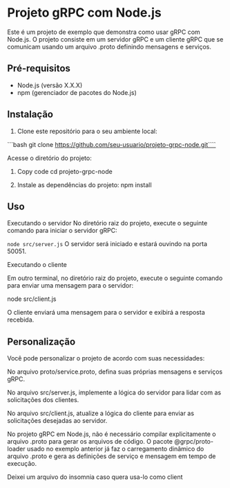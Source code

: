 # Projeto gRPC com Node.js

Este é um projeto de exemplo que demonstra como usar gRPC com Node.js. O projeto consiste em um servidor gRPC e um cliente gRPC que se comunicam usando um arquivo .proto definindo mensagens e serviços.

## Pré-requisitos

- Node.js (versão X.X.X)
- npm (gerenciador de pacotes do Node.js)

## Instalação

1. Clone este repositório para o seu ambiente local:

```bash git clone https://github.com/seu-usuario/projeto-grpc-node.git````

Acesse o diretório do projeto:

1. Copy code cd projeto-grpc-node

2. Instale as dependências do projeto: npm install

## Uso
Executando o servidor
No diretório raiz do projeto, execute o seguinte comando para iniciar o servidor gRPC:

```node src/server.js```
O servidor será iniciado e estará ouvindo na porta 50051.

Executando o cliente

Em outro terminal, no diretório raiz do projeto, execute o seguinte comando para enviar uma mensagem para o servidor:

node src/client.js

O cliente enviará uma mensagem para o servidor e exibirá a resposta recebida.

## Personalização


Você pode personalizar o projeto de acordo com suas necessidades:

No arquivo proto/service.proto, defina suas próprias mensagens e serviços gRPC.

No arquivo src/server.js, implemente a lógica do servidor para lidar com as solicitações dos clientes.

No arquivo src/client.js, atualize a lógica do cliente para enviar as solicitações desejadas ao servidor.


No projeto gRPC em Node.js, não é necessário compilar explicitamente o arquivo .proto para gerar os arquivos de código. O pacote @grpc/proto-loader usado no exemplo anterior já faz o carregamento dinâmico do arquivo .proto e gera as definições de serviço e mensagem em tempo de execução.

Deixei um arquivo do insomnia caso quera usa-lo como client